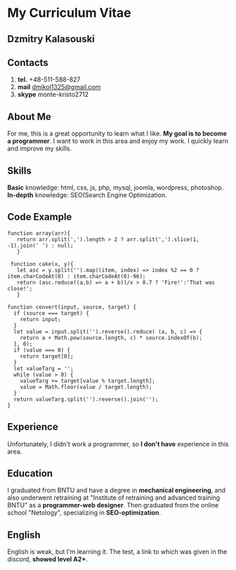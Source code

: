 # My Curriculum Vitae
## __Dzmitry Kalasouski__ 
## __Contacts__
   1. **tel.** +48-511-588-827
   2. **mail** dmikol1325@gmail.com
   3. **skype** monte-kristo2712
## __About Me__
For me, this is a great opportunity to learn what I like. **My goal is to become a programmer**. I want to work in this area and enjoy my work. I quickly learn and improve my skills.
## __Skills__
**Basic** knowledge: html, css, js, php, mysql, joomla, wordpress, photoshop. **In-depth** knowledge: SEO(Search Engine Optimization.
## __Code Example__
```
function array(arr){
   return arr.split(',').length > 2 ? arr.split(',').slice(1, -1).join(' ') : null;
   }
```
```
 function cake(x, y){
   let asc = y.split('').map((item, index) => index %2 == 0 ? item.charCodeAt(0) : item.charCodeAt(0)-96);
   return (asc.reduce((a,b) => a + b))/x > 0.7 ? 'Fire!':'That was close!';
   }
```
```
function convert(input, source, target) {
  if (source === target) {
    return input;
  }
  let value = input.split('').reverse().reduce( (a, b, c) => {
    return a + Math.pow(source.length, c) * source.indexOf(b);
  }, 0);
  if (value === 0) {
    return target[0];
  }
  let valueTarg = '';
  while (value > 0) {
    valueTarg += target[value % target.length];
    value = Math.floor(value / target.length);
  }
  return valueTarg.split('').reverse().join('');
}
```
## __Experience__
Unfortunately, I didn't work a programmer, so **I don't have** experience in this area.
## __Education__
I graduated from BNTU and have a degree in **mechanical engineering**, and also underwent retraining at "Institute of retraining and advanced training BNTU" as a **programmer-web designer**. Then graduated from the online school "Netology", specializing in **SEO-optimization**.
## __English__
English is weak, but I'm learning it. The test, a link to which was given in the discord, **showed level A2+**.